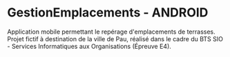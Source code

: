 GestionEmplacements - ANDROID
=======================

Application mobile permettant le repérage d'emplacements de terrasses.
Projet fictif à destination de la ville de Pau, réalisé dans le cadre du BTS SIO - Services Informatiques aux Organisations (Épreuve E4).
